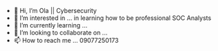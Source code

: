 - 👋 Hi, I’m Ola || Cybersecurity
- 👀 I’m interested in ... in learning how to be professional SOC Analysts 
- 🌱 I’m currently learning ...
- 💞️ I’m looking to collaborate on ...
- 📫 How to reach me ... 09077250173

<!---
Qclassic45/Qclassic45 is a ✨ special ✨ repository because its `README.md` (this file) appears on your GitHub profile.
You can click the Preview link to take a look at your changes.
--->
